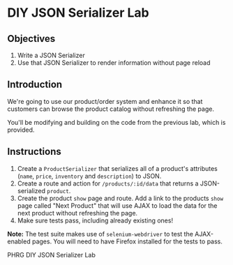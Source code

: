 # DIY JSON Serializer Lab

## Objectives

  1. Write a JSON Serializer
  2. Use that JSON Serializer to render information without page reload

## Introduction

We're going to use our product/order system and enhance it so that
customers can browse the product catalog without refreshing the page.

You'll be modifying and building on the code from the previous lab,
which is provided.

## Instructions

1. Create a `ProductSerializer` that serializes all of a product's
   attributes (`name`, `price`, `inventory` and `description`) to JSON.
2. Create a route and action for `/products/:id/data` that returns a
   JSON-serialized `product`.
3. Create the product `show` page and route. Add a link to the products `show` page called "Next Product" that
   will use AJAX to load the data for the next product without refreshing the page.
4. Make sure tests pass, including already existing ones!

**Note:** The test suite makes use of `selenium-webdriver` to test the
AJAX-enabled pages. You will need to have Firefox installed for the
tests to pass.
<p data-visibility='hidden'>PHRG DIY JSON Serializer Lab</p>